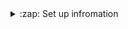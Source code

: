 
<details>
  <summary>:zap: Set up infromation</summary>
  
<details>

<details>
  <summary>:zap: Challange Requirements</summary>

# Drop-Token
implement a backend (REST web-service) that allows playing the game of 9dt, or 98point6 drop token. This should allow the players to create games, post moves, query moves and get state of games.

##  Rules of the Game
[ ] Drop Token takes place on a 4x4 grid.
[ ] A token is dropped along a column and said token goes to the lowest unoccupied row of the board.
[ ] A player wins when they have 4 tokens next to each other either along a row, in a column, or on a diagonal.
[ ] If the board is filled, and nobody has won then the game is a draw.
[ ] Each player takes a turn, starting with player 1, until the game reaches either win or draw.
[ ] If a player tries to put a token in a column that is already full, that results in an error state, and the player must play again until the play a valid move.

## Requirements
[ ] Each game is between *k = 2* individuals
[ ] basic board size is 4x4 (number of columns x number of rows)
[ ] A player can quit a game at every moment while the game is still in progress. The game will continue as long as there are 2 or more active players and the game is not done. In case only a single player is left, that player is considered the winner.
[ ] The backend should validate that a move is valid (it's the player's turn, column is not already full)
[ ] The backend should identify a winning state.
[ ] Multiple games may be running at the same time.

## API

#### POST /drop_token - Create a new game.

 => { 
     "players": ["player1", "player2"],
      "columns": 4,
      "rows":4
    }

 <=> { "gameId": "some_string_token"}
    
    * #### Status codes ####
    * 200 - OK. On success
    * 400 - Malformed request


#### GET /drop_token - Return all in-progress games.

 <=> { "games" : ["gameid1", "gameid2"] }
    
    *  #### Status codes ####
    * 200 - OK. On success


#### GET /drop_token/{gameId} - Get the state of the game.
 <=> { "players" : ["player1", "player2"], # Initial list of players.
       "state": "DONE/IN_PROGRESS",
       "winner": "player1", # in case of draw, winner will be null, state will be DONE.
                       # in case game is still in progess, key should not exist. // ??? in the response
     }

    * #### Status codes ####
    * 200 - OK. On success
    * 400 - Malformed request
    * 404 - Game/moves not found.
    


#### GET /drop_token/{gameId}/moves- Get (sub) list of the moves played.
 <=> {
      "moves": 
      [
          {"type": "MOVE", "player": "player1", "column":1}, 
          {"type": "QUIT", "player": "player2"}
      ]
    }

    * #### Status codes ####
    * 200 - OK. On success
    * 400 - Malformed request
    * 404 - Game/moves not found.


#### POST /drop_token/{gameId}/{playerId} - Post a move.
 => {
      "column" : 2
    }

 <=> {
        "move": "{gameId}/moves/{move_number}"
     }

    * #### Status codes ####
    * 200 - OK. On success
    * 400 - Malformed input. Illegal move
    * 404 - Game not found or player is not a part of it.
    * 409 - Player tried to post when it's not their turn.
 

#### GET /drop_token/{gameId}/moves/{move_number} - Return the move.
 <=>  {
        "type" : "MOVE",
        "player": "player1",
        "column": 2
      }

    * #### Status codes ####
    * 200 - OK. On success
    * 400 - Malformed request
    * 404 - Game/moves not found.


#### DELETE /drop_token/{gameId}/{playerId} - Player quits from game.
 <=> 
   * #### Status codes ####
   * 202 - OK. On success
   * 404 - Game not found or player is not a part of it.
   * 410 - Game is already in DONE state
   

</details>



